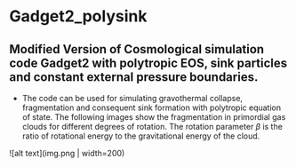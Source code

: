 # Gadget2_polysink

## Modified Version of Cosmological simulation code Gadget2 with polytropic EOS, sink particles and constant external pressure boundaries.

+ The code can be used for simulating gravothermal collapse, fragmentation and consequent sink formation with polytropic equation of state. The following images show the fragmentation in primordial gas clouds for different degrees of rotation. The rotation parameter $\beta$ is the ratio of rotational energy to the gravitational energy of the cloud.      

![alt text](img.png | width=200)
